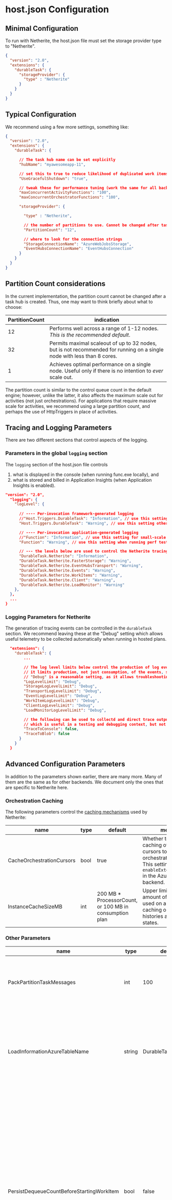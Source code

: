 
# host.json Configuration

## Minimal Configuration

To run with Netherite, the host.json file must set the storage provider type to "Netherite".

```json
{
  "version": "2.0",
  "extensions": {
    "durableTask": {
      "storageProvider": {
        "type" : "Netherite"
      }
    }
  }
}    
```

## Typical Configuration

We recommend using a few more settings, something like:

```json
{
  "version": "2.0",
  "extensions": {
    "durableTask": {

      // The task hub name can be set explicitly
      "hubName": "myawesomeapp-11",  

      // set this to true to reduce likelihood of duplicated work items   
      "UseGracefulShutdown": "true",

      // tweak these for performance tuning (work the same for all backends)
      "maxConcurrentActivityFunctions": "100",
      "maxConcurrentOrchestratorFunctions": "100",

      "storageProvider": {

        "type" : "Netherite",

        // the number of partitions to use. Cannot be changed after task hub is created.
        "PartitionCount": "12",  

        // where to look for the connection strings
        "StorageConnectionName": "AzureWebJobsStorage",
        "EventHubsConnectionName": "EventHubsConnection"
      }
    }
  }
}    
```

## Partition Count considerations

In the current implementation, the partition count cannot be changed after a task hub is created. Thus, one may want to think briefly about what to choose:

  | PartitionCount| indication |
  |-------|------------|
  | 12 | Performs well across a range of 1-12 nodes. *This is the recommended default*. |
  | 32 | Permits maximal scaleout of up to 32 nodes, but is not recommended for running on a single node with less than 8 cores. |
  | 1  | Achieves optimal performance on a single node. Useful only if there is no intention to *ever* scale out. |

The partition count is similar to the control queue count in the default engine;
however, unlike the latter, it also affects the maximum scale out for activities (not just orchestrations).
For applications that require massive scale for activities, we recommend using a large partition count, and perhaps the use of HttpTriggers in place of activities.

## Tracing and Logging Parameters

There are two different sections that control aspects of the logging.

### Parameters in the global `logging` section

The `logging` section of the host.json file controls

1. what is displayed in the console (when running func.exe locally), and
2. what is stored and billed in Application Insights (when Application Insights is enabled).

```json
"version": "2.0",
  "logging": {
    "logLevel": {
       
      // ---- Per-invocation framework-generated logging
      //"Host.Triggers.DurableTask": "Information", // use this setting if you need analytics in the portal
      "Host.Triggers.DurableTask": "Warning", // use this setting otherwise

      // ---- Per-invocation application-generated logging
      //"Function": "Information", // use this setting for small-scale debugging
      "Function": "Warning", // use this setting when running perf tests

      // --- the levels below are used to control the Netherite tracing.
      "DurableTask.Netherite": "Information",
      "DurableTask.Netherite.FasterStorage": "Warning",
      "DurableTask.Netherite.EventHubsTransport": "Warning",
      "DurableTask.Netherite.Events": "Warning",
      "DurableTask.Netherite.WorkItems": "Warning",
      "DurableTask.Netherite.Client": "Warning",
      "DurableTask.Netherite.LoadMonitor": "Warning"
    },
  },
  ...
}
```

### Logging Parameters for Netherite

The generation of tracing events can be controlled in the `durableTask` section. We recommend leaving these at the "Debug" setting which allows useful telemetry to be collected automatically when running in hosted plans. 

```json
  "extensions": {
    "durableTask": {
        ...

        // The log level limits below control the production of log events by the various components.
        // it limits production, not just consumption, of the events, so it can be used to prevent overheads.
        // "Debug" is a reasonable setting, as it allows troubleshooting without impacting perf too much.
        "LogLevelLimit": "Debug",
        "StorageLogLevelLimit": "Debug",
        "TransportLogLevelLimit": "Debug",
        "EventLogLevelLimit": "Debug",
        "WorkItemLogLevelLimit": "Debug",
        "ClientLogLevelLimit": "Debug",
        "LoadMonitorLogLevelLimit": "Debug",

        // the following can be used to collectd and direct trace output to additional specific sinks
        // which is useful in a testing and debugging context, but not recommended for production
        "TraceToConsole": false,
        "TraceToBlob": false
      }
    }
  }
```

## Advanced Configuration Parameters

In addition to the parameters shown earlier, there are many more. Many of them are the same as for other backends.
 We document only the ones that are specific to Netherite here.

### Orchestration Caching

The following parameters control the [caching mechanisms](caching.md) used by Netherite:

| name | type | default | meaning| 
| - | - | - | - |
| CacheOrchestrationCursors | bool | true | Whether to enable caching of execution cursors to skip orchestrator replay. This setting is similar to `enableExtendedSessions` in the AzureStorage backend. |
| InstanceCacheSizeMB | int | 200 MB * ProcessorCount, or 100 MB in consumption plan | Upper limit on the total amount of memory used on a host for caching orchestration histories and entity states. |

### Other Parameters

| name | type | default | meaning| 
| - | - | - | - |
| PackPartitionTaskMessages | int | 100 | Maximum number of task messages to pack into a single Event Hubs event. |
| LoadInformationAzureTableName | string | DurableTaskPartitions | A name for an Azure Table to use for publishing load information. If set to null or empty, then Azure blobs are used instead.|
| PersistDequeueCountBeforeStartingWorkItem | bool | false | If true, the start of work items is delayed until the dequeue count is persisted. If false, execution can start before persisting the dequeue count, which improves latency but means the reported dequeue count may be lower than the actual dequeue count in some cases.|

### Checkpointing

The following settings control the frequency of the asynchronous checkpointing. We do not anticipate that
Netherite users need to modify these defaults.

Since progress is already being continously persisted to the commit log, how often to take checkpoints is purely a performance tradeoff (weighing cost of replay versus cost of checkpointing); it does not influence the reliability. 

| name | type | meaning |
| - | - | - |
| TakeStateCheckpointWhenStoppingPartition |  bool | Whether to checkpoint the current state of all partitions when shutting down a node. This improves recovery time but lengthens shutdown time. Defaults to true.|
| MaxNumberBytesBetweenCheckpoints |  long | A limit on how many bytes to append to the log before initiating a state checkpoint. The default is 20MB.|
| MaxNumberEventsBetweenCheckpoints |  long |A limit on how many events to append to the log before initiating a state checkpoint. The default is 10000. |
| IdleCheckpointFrequencyMs |  long | How often to checkpoint when the partition is idle. The default is 60s. |

### Unsupported Parameters

The following settings were used for testing environments or specific experimental investigations.
Do not modify these unless you know exactly what you are doing.

| name |  meaning | 
| - | - |
| PartitionManagementOptions | Selects alternate partition management algorithms.|
| ActivitySchedulerOptions | Selects alternate activity scheduling algorithms. |
| UseLocalDirectoryForPartitionStorage | Save partition states to local files instead of the blob container. |
| UseAlternateObjectStore | Uses Azure Tables for storing partition states instead of FASTER. |
| PersistStepsFirst |  Forces steps to pe persisted before applying their effects, disabling all pipelining. |
| PageBlobStorageConnectionName | Use an alternate storage account specifically to store page blobs. |  
